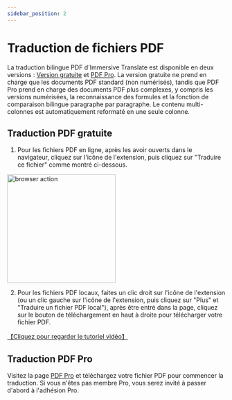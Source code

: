 ```yaml
---
sidebar_position: 2
---
```


# Traduction de fichiers PDF

La traduction bilingue PDF d'Immersive Translate est disponible en deux versions : [Version gratuite](https://app.immersivetranslate.com/file/) et [PDF Pro](https://app.immersivetranslate.com/pdf-pro/). La version gratuite ne prend en charge que les documents PDF standard (non numérisés), tandis que PDF Pro prend en charge des documents PDF plus complexes, y compris les versions numérisées, la reconnaissance des formules et la fonction de comparaison bilingue paragraphe par paragraphe. Le contenu multi-colonnes est automatiquement reformaté en une seule colonne.

## Traduction PDF gratuite

1. Pour les fichiers PDF en ligne, après les avoir ouverts dans le navigateur, cliquez sur l'icône de l'extension, puis cliquez sur "Traduire ce fichier" comme montré ci-dessous.

<img src="https://s.immersivetranslate.com/static/official-static/assets/browser-pdf.png" alt="browser action" width="250" />

2. Pour les fichiers PDF locaux, faites un clic droit sur l'icône de l'extension (ou un clic gauche sur l'icône de l'extension, puis cliquez sur "Plus" et "Traduire un fichier PDF local"), après être entré dans la page, cliquez sur le bouton de téléchargement en haut à droite pour télécharger votre fichier PDF.

[【Cliquez pour regarder le tutoriel vidéo】](https://www.bilibili.com/video/BV1HP411z7Qi/?)

## Traduction PDF Pro

Visitez la page [PDF Pro](https://app.immersivetranslate.com/pdf-pro/) et téléchargez votre fichier PDF pour commencer la traduction. Si vous n'êtes pas membre Pro, vous serez invité à passer d'abord à l'adhésion Pro.
